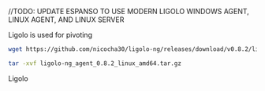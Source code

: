 //TODO: UPDATE ESPANSO TO USE MODERN LIGOLO WINDOWS AGENT, LINUX AGENT, AND LINUX SERVER

Ligolo is used for pivoting

```bash
wget https://github.com/nicocha30/ligolo-ng/releases/download/v0.8.2/ligolo-ng_agent_0.8.2_linux_amd64.tar.gz

tar -xvf ligolo-ng_agent_0.8.2_linux_amd64.tar.gz
```
Ligolo